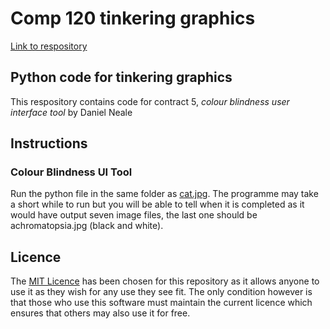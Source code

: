 # Comp 120 tinkering graphics
[Link to respository](https://github.com/DanielNeale/Tinkering_Graphics_Team_6)

## Python code for tinkering graphics
This respository contains code for contract 5, *colour blindness user interface tool* by Daniel Neale

## Instructions

### Colour Blindness UI Tool
Run the python file in the same folder as [cat.jpg](https://wiki.startlap.hu/uploads/2016/01/adj-cimet-227.jpg). The programme may take a short while to run but you will be able to tell when it is completed as it would have output seven image files, the last one should be achromatopsia.jpg (black and white).

## Licence
The [MIT Licence](https://choosealicense.com/licenses/mit/) has been chosen for this repository as it allows anyone to use it as they wish for any use they see fit. The only condition however is that those who use this software must maintain the current licence which ensures that others may also use it for free.
